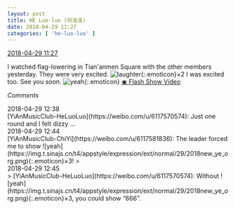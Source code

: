 ```yaml
---
layout: post
title: HE Luo-luo (何洛洛)
date: 2018-04-29 11:27
categories: [ 'he-luo-luo' ]
---
```


<div class="weibo-info">
  <a href="https://weibo.com/6117570574/GejbL8M1B">2018-04-29 11:27</a>
</div>

I watched flag-lowering in Tian'anmen Square with the other members yesterday. They were very excited. ![laughter](https://img.t.sinajs.cn/t4/appstyle/expression/ext/normal/4a/2018new_xiaoku_org.png){:.emoticon}×2 I was excited too. See you soon. ![yeah](https://img.t.sinajs.cn/t4/appstyle/expression/ext/normal/29/2018new_ye_org.png){:.emoticon} [◉ Flash Show Video](https://www.miaopai.com/show/WjvzY6cMYndbJgjefx7CKjG7vCVEhxiW8Ve00A__.htm)

<!-- more -->

*Comments*

<div class="weibo-info">2018-04-29 12:38</div>
[YiAnMusicClub-HeLuoLuo](https://weibo.com/u/6117570574): Just one round and I felt dizzy …

<div class="weibo-info">2018-04-29 12:44</div>
[YiAnMusicClub-ChiYi](https://weibo.com/u/6117581836): The leader forced me to show ![yeah](https://img.t.sinajs.cn/t4/appstyle/expression/ext/normal/29/2018new_ye_org.png){:.emoticon}×3!
> <div class="weibo-info">2018-04-29 12:45</div>
> [YiAnMusicClub-HeLuoLuo](https://weibo.com/u/6117570574): Without ![yeah](https://img.t.sinajs.cn/t4/appstyle/expression/ext/normal/29/2018new_ye_org.png){:.emoticon}×3, you could show “666”.
